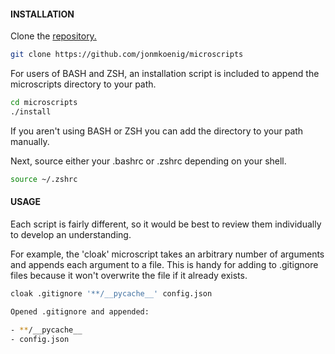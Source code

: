 #### INSTALLATION

Clone the [repository.](https://github.com/jonmkoenig/microscripts)

```sh
git clone https://github.com/jonmkoenig/microscripts
```

For users of BASH and ZSH, an installation script is included to append the microscripts directory to your path.

```sh
cd microscripts
./install
```

If you aren't using BASH or ZSH you can add the directory to your path manually.

Next, source either your .bashrc or .zshrc depending on your shell.

```sh
source ~/.zshrc
```

#### USAGE
Each script is fairly different, so it would be best to review them individually to develop an understanding.

For example, the 'cloak' microscript takes an arbitrary number of arguments and appends each argument to a file. This is handy for adding to .gitignore files because it won't overwrite the file if it already exists.

```sh
cloak .gitignore '**/__pycache__' config.json

Opened .gitignore and appended:

- **/__pycache__  
- config.json
```
